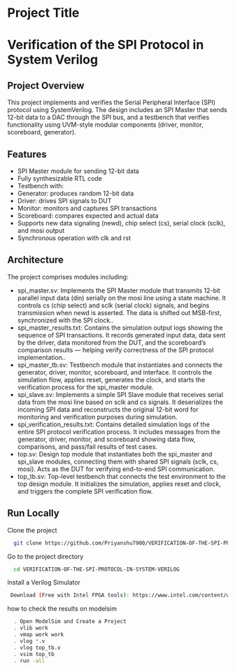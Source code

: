 # Project Title

#  Verification of the SPI Protocol in System Verilog



## Project Overview

This project implements and verifies the Serial Peripheral Interface (SPI) protocol using SystemVerilog. The design includes an SPI Master that sends 12-bit data to a DAC through the SPI bus, and a testbench that verifies functionality using UVM-style modular components (driver, monitor, scoreboard, generator).
## Features

- SPI Master module for sending 12-bit data
- Fully synthesizable RTL code
- Testbench with:
- Generator: produces random 12-bit data
- Driver: drives SPI signals to DUT
- Monitor: monitors and captures SPI transactions
- Scoreboard: compares expected and actual data
- Supports new data signaling (newd), chip select (cs), serial clock (sclk), and mosi output
- Synchronous operation with clk and rst


## Architecture
The project comprises modules including:
- spi_master.sv: Implements the SPI Master module that transmits 12-bit parallel input data (din) serially on the mosi line using a state machine. It controls cs (chip select) and sclk (serial clock) signals, and begins transmission when newd is asserted. The data is shifted out MSB-first, synchronized with the SPI clock..
- spi_master_results.txt: Contains the simulation output logs showing the sequence of SPI transactions. It records generated input data, data sent by the driver, data monitored from the DUT, and the scoreboard’s comparison results — helping verify correctness of the SPI protocol implementation..
- spi_master_tb.sv:  Testbench module that instantiates and connects the generator, driver, monitor, scoreboard, and interface. It controls the simulation flow, applies reset, generates the clock, and starts the verification process for the spi_master module.
- spi_slave.sv: Implements a simple SPI Slave module that receives serial data from the mosi line based on sclk and cs signals. It deserializes the incoming SPI data and reconstructs the original 12-bit word for monitoring and verification purposes during simulation.
- spi_verification_results.txt: Contains detailed simulation logs of the entire SPI protocol verification process. It includes messages from the generator, driver, monitor, and scoreboard showing data flow, comparisons, and pass/fail results of test cases.
- top.sv: Design top module that instantiates both the spi_master and spi_slave modules, connecting them with shared SPI signals (sclk, cs, mosi). Acts as the DUT for verifying end-to-end SPI communication.
- top_tb.sv: Top-level testbench that connects the test environment to the top design module. It initializes the simulation, applies reset and clock, and triggers the complete SPI verification flow.





## Run Locally

Clone the project

```bash
  git clone https://github.com/Priyanshu7900/VERIFICATION-OF-THE-SPI-PROTOCOL-IN-SYSTEM-VERILOG.git


```

Go to the project directory

```bash
  cd VERIFICATION-OF-THE-SPI-PROTOCOL-IN-SYSTEM-VERILOG

```

 Install a Verilog Simulator

```bash
 Download (Free with Intel FPGA tools): https://www.intel.com/content/www/us/en/software-kit/705184/modelsim-intel-fpgas.html
```

how to check the results on modelsim

```bash
  . Open ModelSim and Create a Project
  . vlib work
  . vmap work work 
  . vlog *.v 
  . vlog top_tb.v
  . vsim top_tb 
  . run -all
```
